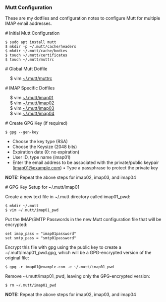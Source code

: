 ### Mutt Configuration

These are my dotfiles and configuration notes to configure Mutt for multiple IMAP email addresses.

&num; Initial Mutt Configuration

```
$ sudo apt install mutt
$ mkdir -p ~/.mutt/cache/headers
$ mkdir ~/.mutt/cache/bodies
$ touch ~/.mutt/certificates
$ touch ~/.mutt/muttrc
```

&num; Global Mutt Dotfile

&nbsp;&nbsp;&nbsp;&nbsp;$ vim [~/.mutt/muttrc](https://github.com/DeafblindEngineer/dotfiles/blob/main/mutt/.muttrc)  


&num; IMAP Specific Dotfiles

&nbsp;&nbsp;&nbsp;&nbsp;$ vim [~/.mutt/imap01](https://github.com/DeafblindEngineer/dotfiles/blob/main/mutt/.imap01)  
&nbsp;&nbsp;&nbsp;&nbsp;$ vim [~/.mutt/imap02](https://github.com/DeafblindEngineer/dotfiles/blob/main/mutt/imap02)  
&nbsp;&nbsp;&nbsp;&nbsp;$ vim [~/.mutt/imap03](https://github.com/DeafblindEngineer/dotfiles/blob/main/mutt/imap03)  
&nbsp;&nbsp;&nbsp;&nbsp;$ vim [~/.mutt/imap04](https://github.com/DeafblindEngineer/dotfiles/blob/main/mutt/imap04)  


&num; Create GPG Key (if required)

```
$ gpg --gen-key
```

* Choose the key type (RSA)
* Choose the Keysize (2048 bits)
* Expiration date (0: no expiration)
* User ID, type name (imap01)
* Enter the email address to be associated with the private/public keypair (imap01@example.com)
•	Type a passphrase to protect the private key

**NOTE:** Repeat the above steps for imap02, imap03, and imap04

&num; GPG Key Setup for ~/.mutt/imap01

Create a new text file in ~/.mutt directory called imap01_pwd:

```
$ mkdir ~/.mutt
$ vim ~/.mutt/imap01_pwd
```

Put the IMAP/SMTP Passwords in the new Mutt configuration file that will be encrypted:

```
set imap_pass = "imap01password"
set smtp_pass = "smtp01password"
```

Encrypt this file with gpg using the public key to create a ~/.mutt/imap01_pwd.gpg, which will be a GPG-encrypted version of the original file:

```
$ gpg -r imap01@example.com -e ~/.mutt/imap01_pwd
```

Remove ~/.mutt/imap01_pwd, leaving only the GPG-encrypted version:

```
$ rm ~/.mutt/imap01_pwd
```

**NOTE:** Repeat the above steps for imap02, imap03, and imap04
